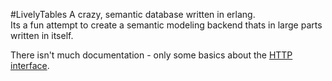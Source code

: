 
#LivelyTables
A crazy, semantic database written in erlang.  
Its a fun attempt to create a semantic modeling backend thats in large parts written in itself.  

There isn't much documentation - only some basics about the [HTTP interface](https://github.com/mirkok/LivelyTables/blob/master/docs/HTTP%20Interface.md).  

